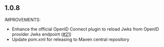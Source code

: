 ## 1.0.8
IMPROVEMENTS:
* Enhance the official OpenID Connect plugin to reload Jwks from OpenID provider Jwks endpoint
([#21](https://github.com/personium/personium-plugins/pull/21))
* Update pom.xml for releasing to Maven central repository
